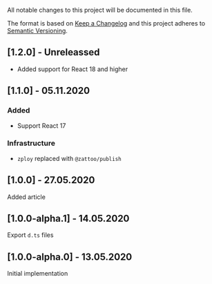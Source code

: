 All notable changes to this project will be documented in this file.

The format is based on [Keep a Changelog](http://keepachangelog.com/)
and this project adheres to [Semantic Versioning](http://semver.org/).

## [1.2.0] - Unreleassed
- Added support for React 18 and higher

## [1.1.0] - 05.11.2020

### Added
- Support React 17

### Infrastructure
- `zploy` replaced with `@zattoo/publish`

## [1.0.0] - 27.05.2020

Added article

## [1.0.0-alpha.1] - 14.05.2020

Export `d.ts` files

## [1.0.0-alpha.0] - 13.05.2020

Initial implementation
